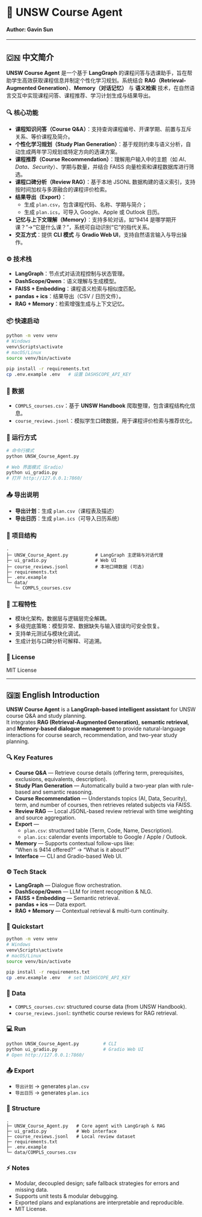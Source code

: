 # 🧭 UNSW Course Agent  
#### Author: Gavin Sun  

---

## 🇨🇳 中文简介  

**UNSW Course Agent** 是一个基于 **LangGraph** 的课程问答与选课助手，旨在帮助学生高效获取课程信息并制定个性化学习规划。系统结合 **RAG（Retrieval-Augmented Generation）**、**Memory（对话记忆）** 与 **语义检索** 技术，在自然语言交互中实现课程问答、课程推荐、学习计划生成与结果导出。  

### 🔍 核心功能  
- **课程知识问答（Course Q&A）**：支持查询课程编号、开课学期、前置与互斥关系、等价课程及简介。  
- **个性化学习规划（Study Plan Generation）**：基于规则约束与语义分析，自动生成两年学习规划或特定方向的选课方案。  
- **课程推荐（Course Recommendation）**：理解用户输入中的主题（如 *AI*、*Data*、*Security*）、学期与数量，并结合 FAISS 向量检索和课程数据库进行筛选。  
- **课程口碑分析（Review RAG）**：基于本地 JSONL 数据构建的语义索引，支持按时间加权与多源融合的课程评价检索。  
- **结果导出（Export）**：  
  - 生成 `plan.csv`，包含课程代码、名称、学期与简介；  
  - 生成 `plan.ics`，可导入 Google、Apple 或 Outlook 日历。  
- **记忆与上下文理解（Memory）**：支持多轮对话，如“9414 是哪学期开课？”→“它是什么课？”，系统可自动识别“它”的指代关系。  
- **交互方式**：提供 **CLI 模式** 与 **Gradio Web UI**，支持自然语言输入与导出操作。  

### ⚙️ 技术栈  
- **LangGraph**：节点式对话流程控制与状态管理。  
- **DashScope/Qwen**：语义理解与生成模型。  
- **FAISS + Embedding**：课程语义检索与相似度匹配。  
- **pandas + ics**：结果导出（CSV / 日历文件）。  
- **RAG + Memory**：检索增强生成与上下文记忆。  

### 📦 快速启动  
```bash
python -m venv venv
# Windows
venv\Scripts\activate
# macOS/Linux
source venv/bin/activate

pip install -r requirements.txt
cp .env.example .env   # 设置 DASHSCOPE_API_KEY
```

### 📂 数据  
- `COMPLS_courses.csv`：基于 **UNSW Handbook** 爬取整理，包含课程结构化信息。  
- `course_reviews.jsonl`：模拟学生口碑数据，用于课程评价检索与推荐优化。  

### 🚀 运行方式  
```bash
# 命令行模式
python UNSW_Course_Agent.py

# Web 界面模式（Gradio）
python ui_gradio.py
# 打开 http://127.0.0.1:7860/
```

### 📤 导出说明  
- **导出计划**：生成 `plan.csv`（课程表及描述）  
- **导出日历**：生成 `plan.ics`（可导入日历系统）  

### 🧩 项目结构  
```
.
├─ UNSW_Course_Agent.py          # LangGraph 主逻辑与对话代理
├─ ui_gradio.py                  # Web UI
├─ course_reviews.jsonl          # 本地口碑数据 (可选)
├─ requirements.txt
├─ .env.example
└─ data/
   └─ COMPLS_courses.csv
```

### 🧠 工程特性  
- 模块化架构，数据层与逻辑层完全解耦。  
- 多级兜底策略：模型异常、数据缺失与输入错误均可安全恢复。  
- 支持单元测试与模块化调试。  
- 生成计划与口碑分析可解释、可追溯。  

### 📜 License  
MIT License  

---

## 🇬🇧 English Introduction  

**UNSW Course Agent** is a **LangGraph-based intelligent assistant** for UNSW course Q&A and study planning.  
It integrates **RAG (Retrieval-Augmented Generation)**, **semantic retrieval**, and **Memory-based dialogue management** to provide natural-language interactions for course search, recommendation, and two-year study planning.  

### 🔍 Key Features  
- **Course Q&A** — Retrieve course details (offering term, prerequisites, exclusions, equivalents, description).  
- **Study Plan Generation** — Automatically build a two-year plan with rule-based and semantic reasoning.  
- **Course Recommendation** — Understands topics (AI, Data, Security), term, and number of courses, then retrieves related subjects via FAISS.  
- **Review RAG** — Local JSONL-based review retrieval with time weighting and source aggregation.  
- **Export** —  
  - `plan.csv`: structured table (Term, Code, Name, Description).  
  - `plan.ics`: calendar events importable to Google / Apple / Outlook.  
- **Memory** — Supports contextual follow-ups like:  
  “When is 9414 offered?” → “What is it about?”  
- **Interface** — CLI and Gradio-based Web UI.  

### ⚙️ Tech Stack  
- **LangGraph** — Dialogue flow orchestration.  
- **DashScope/Qwen** — LLM for intent recognition & NLG.  
- **FAISS + Embedding** — Semantic retrieval.  
- **pandas + ics** — Data export.  
- **RAG + Memory** — Contextual retrieval & multi-turn continuity.  

### 🏃 Quickstart  
```bash
python -m venv venv
# Windows
venv\Scripts\activate
# macOS/Linux
source venv/bin/activate

pip install -r requirements.txt
cp .env.example .env   # set DASHSCOPE_API_KEY
```

### 📂 Data  
- `COMPLS_courses.csv`: structured course data (from UNSW Handbook).  
- `course_reviews.jsonl`: synthetic course reviews for RAG retrieval.  

### 💻 Run  
```bash
python UNSW_Course_Agent.py         # CLI
python ui_gradio.py                 # Gradio Web UI
# Open http://127.0.0.1:7860/
```

### 📤 Export  
- `导出计划` → generates `plan.csv`  
- `导出日历` → generates `plan.ics`  

### 📁 Structure  
```
.
├─ UNSW_Course_Agent.py   # Core agent with LangGraph & RAG
├─ ui_gradio.py           # Web interface
├─ course_reviews.jsonl   # Local review dataset
├─ requirements.txt
├─ .env.example
└─ data/COMPLS_courses.csv
```

### ⚡ Notes  
- Modular, decoupled design; safe fallback strategies for errors and missing data.  
- Supports unit tests & modular debugging.  
- Exported plans and explanations are interpretable and reproducible.  
- MIT License.  

